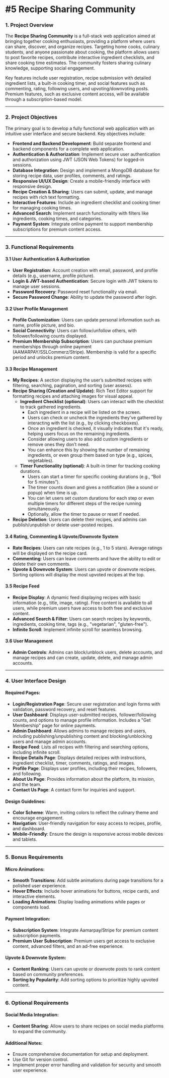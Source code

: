 # #5 Recipe Sharing Community

### 1\. Project Overview

The **Recipe Sharing Community** is a full-stack web application aimed at bringing together cooking enthusiasts, providing a platform where users can share, discover, and organize recipes. Targeting home cooks, culinary students, and anyone passionate about cooking, the platform allows users to post favorite recipes, contribute interactive ingredient checklists, and share cooking time estimates. The community fosters sharing culinary knowledge, supporting social engagement.

Key features include user registration, recipe submission with detailed ingredient lists, a built-in cooking timer, and social features such as commenting, rating, following users, and upvoting/downvoting posts. Premium features, such as exclusive content access, will be available through a subscription-based model.

* * *

### 2\. Project Objectives

The primary goal is to develop a fully functional web application with an intuitive user interface and secure backend. Key objectives include:

*   **Frontend and Backend Development**: Build separate frontend and backend components for a complete web application.
*   **Authentication & Authorization**: Implement secure user authentication and authorization using JWT (JSON Web Tokens) for logged-in sessions.
*   **Database Integration**: Design and implement a MongoDB database for storing recipe data, user profiles, comments, and ratings.
*   **Responsive UI/UX Design**: Create a mobile-friendly interface with responsive design.
*   **Recipe Creation & Sharing**: Users can submit, update, and manage recipes with rich text formatting.
*   **Interactive Features**: Include an ingredient checklist and cooking timer for managing cooking times.
*   **Advanced Search**: Implement search functionality with filters like ingredients, cooking times, and categories.
*   **Payment System**: Integrate online payment to support membership subscriptions for premium content access.

* * *

### 3\. Functional Requirements

#### 3.1 User Authentication & Authorization

*   **User Registration**: Account creation with email, password, and profile details (e.g., username, profile picture).
*   **Login & JWT-based Authentication**: Secure login with JWT tokens to manage user sessions.
*   **Password Recovery**: Password reset functionality via email.
*   **Secure Password Change**: Ability to update the password after login.

#### 3.2 User Profile Management

*   **Profile Customization**: Users can update personal information such as name, profile picture, and bio.
*   **Social Connectivity**: Users can follow/unfollow others, with follower/following counts displayed.
*   **Premium Membership Subscription**: Users can purchase premium memberships through online payment (AAMARPAY/SSLCommerz/Stripe). Membership is valid for a specific period and unlocks premium content.

#### 3.3 Recipe Management

*   **My Recipes**: A section displaying the user’s submitted recipes with filtering, searching, pagination, and sorting (user assess).
*   **Recipe Sharing (Creation and Update)**: Rich Text Editor support for formatting recipes and attaching images for visual appeal.
    *   **Ingredient Checklist (optional)**: Users can interact with the checklist to track gathered ingredients.
         - Each ingredient in a recipe will be listed on the screen.
         - Users can check or uncheck the ingredients they've gathered by interacting with the list (e.g., by clicking checkboxes).
         - Once an ingredient is checked, it visually indicates that it's ready, helping users focus on the remaining ingredients.
         - Consider allowing users to also add custom ingredients or remove ones they don’t need.
         - You can enhance this by showing the number of remaining ingredients, or even group them based on type (e.g., spices, vegetables).
    *   **Timer Functionality (optional)**: A built-in timer for tracking cooking durations.
         - Users can start a timer for specific cooking durations (e.g., “Boil for 5 minutes”).
         - The timer counts down and gives a notification (like a sound or popup) when time is up.
         - You can let users set custom durations for each step or even multiple timers for different steps of the recipe running simultaneously.
         - Optionally, allow the timer to pause or reset if needed.
*   **Recipe Deletion**: Users can delete their recipes, and admins can publish/unpublish or delete user-posted recipes.

#### 3.4 Rating, Commenting & Upvote/Downvote System

*   **Rate Recipes**: Users can rate recipes (e.g., 1 to 5 stars). Average ratings will be displayed on the recipe card.
*   **Commenting**: Users can leave comments and have the ability to edit or delete their own comments.
*   **Upvote & Downvote System**: Users can upvote or downvote recipes. Sorting options will display the most upvoted recipes at the top.

#### 3.5 Recipe Feed

*   **Recipe Display**: A dynamic feed displaying recipes with basic information (e.g., title, image, rating). Free content is available to all users, while premium users have access to both free and exclusive content.
*   **Advanced Search & Filter**: Users can search recipes by keywords, ingredients, cooking time, tags (e.g., "vegetarian", "gluten-free").
*   **Infinite Scroll**: Implement infinite scroll for seamless browsing.

#### 3.6 User Management

*   **Admin Controls**: Admins can block/unblock users, delete accounts, and manage recipes and can create, update, delete, and manage admin accounts.

* * *

### 4\. User Interface Design

#### Required Pages:

*   **Login/Registration Page**: Secure user registration and login forms with validation, password recovery, and reset features.
*   **User Dashboard**: Displays user-submitted recipes, follower/following counts, and options to manage profile information. Includes a "Get Membership" page for online payments.
*   **Admin Dashboard**: Allows admins to manage recipes and users, including publishing/unpublishing content and blocking/unblocking users and manage admin accounts.
*   **Recipe Feed**: Lists all recipes with filtering and searching options, including infinite scroll.
*   **Recipe Details Page**: Displays detailed recipes with instructions, ingredient checklist, timer, comments, ratings, and images.
*   **Profile Page**: Displays user profiles, including their recipes, followers, and following.
*   **About Us Page**: Provides information about the platform, its mission, and the team.
*   **Contact Us Page**: A contact form for inquiries and support.

#### Design Guidelines:

*   **Color Scheme**: Warm, inviting colors to reflect the culinary theme and encourage engagement.
*   **Navigation**: User-friendly navigation for easy access to recipes, profile, and dashboard.
*   **Mobile-Friendly**: Ensure the design is responsive across mobile devices and tablets.

* * *

### 5\. Bonus Requirements

#### Micro Animations:

*   **Smooth Transitions**: Add subtle animations during page transitions for a polished user experience.
*   **Hover Effects**: Include hover animations for buttons, recipe cards, and interactive elements.
*   **Loading Animations**: Display loading animations while pages or components load.

#### Payment Integration:

*   **Subscription System**: Integrate Aamarpay/Stripe for premium content subscription payments.
*   **Premium User Subscription**: Premium users get access to exclusive content, advanced filters, and an ad-free experience.

#### Upvote & Downvote System:

*   **Content Ranking**: Users can upvote or downvote posts to rank content based on community preferences.
*   **Sorting by Popularity**: Add sorting options to prioritize highly upvoted content.

* * *

### 6\. Optional Requirements

#### Social Media Integration:

*   **Content Sharing**: Allow users to share recipes on social media platforms to expand the community.

#### Additional Notes:

*   Ensure comprehensive documentation for setup and deployment.
*   Use Git for version control.
*   Implement proper error handling and validation for security and smooth user experience.

####
